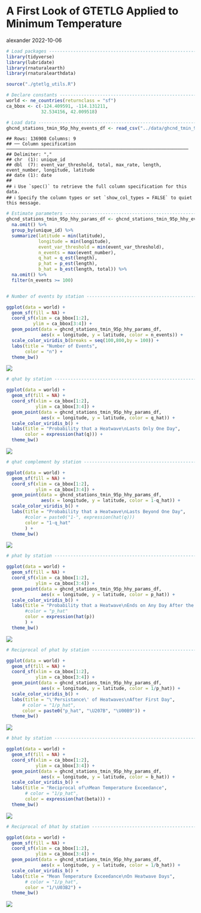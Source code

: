 A First Look of GTETLG Applied to Minimum Temperature
================
alexander
2022-10-06

``` r
# Load packages -----------------------------------------------------------
library(tidyverse)
library(lubridate)
library(rnaturalearth)
library(rnaturalearthdata)

source("./gtetlg_utils.R")

# Declare constants -------------------------------------------------------
world <- ne_countries(returnclass = "sf")
ca_bbox <- c(-124.409591, -114.131211,
             32.534156, 42.009518)

# Load data ---------------------------------------------------------------
ghcnd_stations_tmin_95p_hhy_events_df <- read_csv("../data/ghcnd_tmin_95p_hhy_events.csv")
```

    ## Rows: 136908 Columns: 9
    ## ── Column specification ────────────────────────────────────────────────────────────────────
    ## Delimiter: ","
    ## chr  (1): unique_id
    ## dbl  (7): event_var_threshold, total, max_rate, length, event_number, longitude, latitude
    ## date (1): date
    ## 
    ## ℹ Use `spec()` to retrieve the full column specification for this data.
    ## ℹ Specify the column types or set `show_col_types = FALSE` to quiet this message.

``` r
# Estimate parameters -----------------------------------------------------
ghcnd_stations_tmin_95p_hhy_params_df <- ghcnd_stations_tmin_95p_hhy_events_df %>%
  na.omit() %>%
  group_by(unique_id) %>%
  summarize(latitude = min(latitude),
            longitude = min(longitude),
            event_var_threshold = min(event_var_threshold),
            n_events = max(event_number),
            q_hat = q_est(length),
            p_hat = p_est(length),
            b_hat = b_est(length, total)) %>%
  na.omit() %>%
  filter(n_events >= 100)


# Number of events by station ---------------------------------------------
```

``` r
ggplot(data = world) +
  geom_sf(fill = NA) +
  coord_sf(xlim = ca_bbox[1:2],
          ylim = ca_bbox[3:4]) +
  geom_point(data = ghcnd_stations_tmin_95p_hhy_params_df,
             aes(x = longitude, y = latitude, color = n_events)) +
  scale_color_viridis_b(breaks = seq(100,800,by = 100)) +
  labs(title = "Number of Events",
       color = "n") +
  theme_bw()
```

![](estimate_parameters_on_stations_files/figure-gfm/ghcnd-stations-tmin-95p-hhy-params-n-events.png-1.png)<!-- -->

``` r
# qhat by station ---------------------------------------------------------
```

``` r
ggplot(data = world) +
  geom_sf(fill = NA) +
  coord_sf(xlim = ca_bbox[1:2],
           ylim = ca_bbox[3:4]) +
  geom_point(data = ghcnd_stations_tmin_95p_hhy_params_df,
             aes(x = longitude, y = latitude, color = q_hat)) +
  scale_color_viridis_b() +
  labs(title = "Probability that a Heatwave\nLasts Only One Day",
       color = expression(hat(q))) +
  theme_bw()
```

![](estimate_parameters_on_stations_files/figure-gfm/ghcnd-stations-tmin-95p-hhy-params-q-hat.png-1.png)<!-- -->

``` r
# qhat complement by station ---------------------------------------------------------
```

``` r
ggplot(data = world) +
  geom_sf(fill = NA) +
  coord_sf(xlim = ca_bbox[1:2],
           ylim = ca_bbox[3:4]) +
  geom_point(data = ghcnd_stations_tmin_95p_hhy_params_df,
             aes(x = longitude, y = latitude, color = 1-q_hat)) +
  scale_color_viridis_b() +
  labs(title = "Probability that a Heatwave\nLasts Beyond One Day",
       #color = paste0("1-", expression(hat(q)))
       color = "1-q_hat"
       ) +
  theme_bw()
```

![](estimate_parameters_on_stations_files/figure-gfm/ghcnd-stations-tmin-95p-hhy-params-q-hat-complement.png-1.png)<!-- -->

``` r
# phat by station ---------------------------------------------------------
```

``` r
ggplot(data = world) +
  geom_sf(fill = NA) +
  coord_sf(xlim = ca_bbox[1:2],
           ylim = ca_bbox[3:4]) +
  geom_point(data = ghcnd_stations_tmin_95p_hhy_params_df,
             aes(x = longitude, y = latitude, color = p_hat)) +
  scale_color_viridis_b() +
  labs(title = "Probability that a Heatwave\nEnds on Any Day After the First",
       #color = "p_hat"
       color = expression(hat(p))
       ) +
  theme_bw()
```

![](estimate_parameters_on_stations_files/figure-gfm/ghcnd-stations-tmin-95p-hhy-params-p-hat.png-1.png)<!-- -->

``` r
# Reciprocal of phat by station -------------------------------------------
```

``` r
ggplot(data = world) +
  geom_sf(fill = NA) +
  coord_sf(xlim = ca_bbox[1:2],
           ylim = ca_bbox[3:4]) +
  geom_point(data = ghcnd_stations_tmin_95p_hhy_params_df,
             aes(x = longitude, y = latitude, color = 1/p_hat)) +
  scale_color_viridis_b() +
  labs(title = "\'Persistance\' of Heatwaves\nAfter First Day",
      # color = "1/p_hat",
      color = paste0("p_hat", "\U207B", "\U00B9")) +
  theme_bw()
```

![](estimate_parameters_on_stations_files/figure-gfm/ghcnd-stations-tmin-95p-hhy-params-p-hat-inv.png-1.png)<!-- -->

``` r
# bhat by station ---------------------------------------------------------
```

``` r
ggplot(data = world) +
  geom_sf(fill = NA) +
  coord_sf(xlim = ca_bbox[1:2],
           ylim = ca_bbox[3:4]) +
  geom_point(data = ghcnd_stations_tmin_95p_hhy_params_df,
             aes(x = longitude, y = latitude, color = b_hat)) +
  scale_color_viridis_b() +
  labs(title = "Reciprocal of\nMean Temperature Exceedance",
       # color = "1/p_hat",
       color = expression(hat(beta))) +
  theme_bw()
```

![](estimate_parameters_on_stations_files/figure-gfm/ghcnd-stations-tmin-95p-hhy-params-b-hat.png-1.png)<!-- -->

``` r
# Reciprocal of bhat by station -------------------------------------------
```

``` r
ggplot(data = world) +
  geom_sf(fill = NA) +
  coord_sf(xlim = ca_bbox[1:2],
           ylim = ca_bbox[3:4]) +
  geom_point(data = ghcnd_stations_tmin_95p_hhy_params_df,
             aes(x = longitude, y = latitude, color = 1/b_hat)) +
  scale_color_viridis_b() +
  labs(title = "Mean Temperature Exceedance\nOn Heatwave Days",
       # color = "1/p_hat",
       color = "1/\U03B2") +
  theme_bw()
```

![](estimate_parameters_on_stations_files/figure-gfm/ghcnd-stations-tmin-95p-hhy-params-b-hat-inv.png-1.png)<!-- -->
